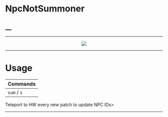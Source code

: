 # NpcNotSummoner
## __
------

<p align="center"><img src="https://i.imgur.com/uVSjl0q.png"/>

------

# Usage

Commands |
| ------------- |
| `sum` / `s` |  |

Teleport to HW every new patch to update NPC IDs>

------

</details>
